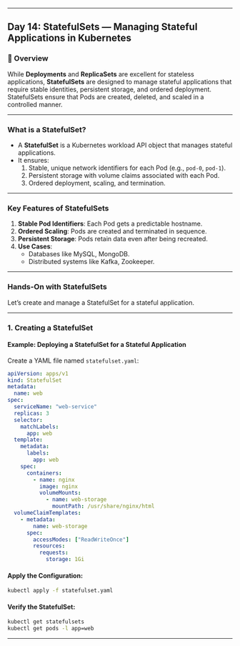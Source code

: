 ﻿---

## Day 14: StatefulSets — Managing Stateful Applications in Kubernetes

### 📘 Overview

While **Deployments** and **ReplicaSets** are excellent for stateless applications, **StatefulSets** are designed to manage stateful applications that require stable identities, persistent storage, and ordered deployment. StatefulSets ensure that Pods are created, deleted, and scaled in a controlled manner.

---

### What is a StatefulSet?

- A **StatefulSet** is a Kubernetes workload API object that manages stateful applications.
- It ensures:
  1. Stable, unique network identifiers for each Pod (e.g., `pod-0`, `pod-1`).
  2. Persistent storage with volume claims associated with each Pod.
  3. Ordered deployment, scaling, and termination.

---

### Key Features of StatefulSets

1. **Stable Pod Identifiers**: Each Pod gets a predictable hostname.
2. **Ordered Scaling**: Pods are created and terminated in sequence.
3. **Persistent Storage**: Pods retain data even after being recreated.
4. **Use Cases**:
   - Databases like MySQL, MongoDB.
   - Distributed systems like Kafka, Zookeeper.

---


### Hands-On with StatefulSets

Let’s create and manage a StatefulSet for a stateful application.

---

### 1. Creating a StatefulSet

#### Example: Deploying a StatefulSet for a Stateful Application

Create a YAML file named `statefulset.yaml`:

```yaml
apiVersion: apps/v1
kind: StatefulSet
metadata:
  name: web
spec:
  serviceName: "web-service"
  replicas: 3
  selector:
    matchLabels:
      app: web
  template:
    metadata:
      labels:
        app: web
    spec:
      containers:
        - name: nginx
          image: nginx
          volumeMounts:
            - name: web-storage
              mountPath: /usr/share/nginx/html
  volumeClaimTemplates:
    - metadata:
        name: web-storage
      spec:
        accessModes: ["ReadWriteOnce"]
        resources:
          requests:
            storage: 1Gi
```

#### Apply the Configuration:
```bash
kubectl apply -f statefulset.yaml
```

#### Verify the StatefulSet:
```bash
kubectl get statefulsets
kubectl get pods -l app=web
```

---

